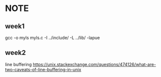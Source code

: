 # NOTE 
## week1
gcc -o myls myls.c -I ../include/ -L ../lib/ -lapue
## week2
line buffering https://unix.stackexchange.com/questions/474126/what-are-two-caveats-of-line-buffering-in-unix
